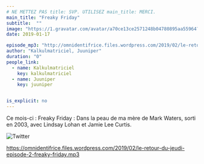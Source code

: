 ```yaml
---
# NE METTEZ PAS title: SVP. UTILISEZ main_title: MERCI.
main_title: "Freaky Friday"
subtitle:  ""
image: "https://1.gravatar.com/avatar/a70ce13ce2571248b04780895aa55964?s=96&d=identicon&r=G"
date: 2019-01-17

episode_mp3: "http://omnidentifrice.files.wordpress.com/2019/02/le-retour-du-jeudi-episode-2-freaky-friday.mp3"
author: "Kalkulmatriciel, Juuniper"
duration: "0"
people_link: 
  - name: Kalkulmatriciel
    key: kalkulmatriciel
  - name: Juuniper
    key: juuniper


is_explicit: no
---
```


<PodcastHeader/>

<!-- ECRIRE LA DESCRIPTION DE L'EPISODE SOUS CETTE LIGNE -->
<p>Ce mois-ci : Freaky Friday : Dans la peau de ma mère de Mark Waters, sorti en 2003, avec Lindsay Lohan et Jamie Lee Curtis.</p>
<p><img src="https://retourdujeudi.files.wordpress.com/2018/12/twitter-1.jpg" alt="Twitter"></p>
<p><a href="https://omnidentifrice.files.wordpress.com/2019/02/le-retour-du-jeudi-episode-2-freaky-friday.mp3" rel="nofollow">https://omnidentifrice.files.wordpress.com/2019/02/le-retour-du-jeudi-episode-2-freaky-friday.mp3</a></p>
<p>
</p>


